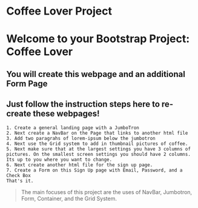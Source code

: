 # **Coffee Lover Project**
# Welcome to your Bootstrap Project: Coffee Lover

## You will create this webpage and an additional Form Page

## Just follow the instruction steps here to re-create these webpages!
```
1. Create a general landing page with a JumboTron
2. Next create a NavBar on the Page that links to another html file
3. Add two paragrahs of lorem-ipsum below the jumbotron
4. Next use the Grid system to add in thumbnail pictures of coffee.
5. Next make sure that at the largest settings you have 3 columns of pictures. On the smallest screen settings you should have 2 columns. Its up to you where you want to change.
6. Next create another html file for the sign up page.
7. Create a Form on this Sign Up page with Email, Password, and a Check Box
That's it.
```
>The main focuses of this project are the uses of NavBar, Jumbotron, Form, Container, and the Grid System.
